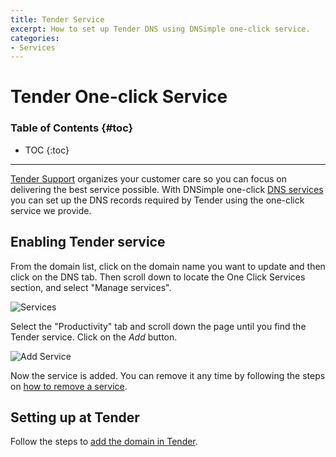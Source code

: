 ```yaml
---
title: Tender Service
excerpt: How to set up Tender DNS using DNSimple one-click service.
categories:
- Services
---
```


# Tender One-click Service

### Table of Contents {#toc}

* TOC
{:toc}

---

[Tender Support](https://tenderapp.com) organizes your customer care so you can focus on delivering the best service possible. With DNSimple one-click [DNS services](/categories/services/) you can set up the DNS records required by Tender using the one-click service we provide.


## Enabling Tender service

From the domain list, click on the domain name you want to update and then click on the DNS tab. Then scroll down to locate the One Click Services section, and select "Manage services".

![Services](/files/services-dns-page-add.png)

Select the "Productivity" tab and scroll down the page until you find the Tender service. Click on the *Add* button.

![Add Service](/files/services-tender.png)

Now the service is added. You can remove it any time by following the steps on [how to remove a service](/articles/services/#removing-services).


## Setting up at Tender

Follow the steps to [add the domain in Tender](https://help.tenderapp.com/kb/customizing-your-tender-site/using-a-custom-domain-with-tender).
